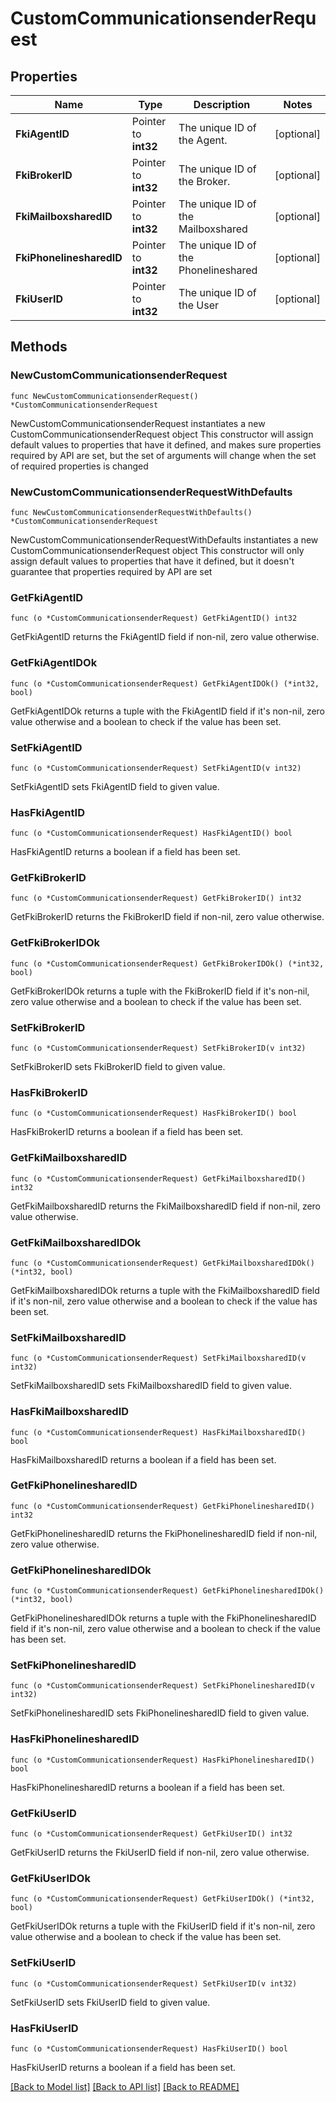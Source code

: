 # CustomCommunicationsenderRequest

## Properties

Name | Type | Description | Notes
------------ | ------------- | ------------- | -------------
**FkiAgentID** | Pointer to **int32** | The unique ID of the Agent. | [optional] 
**FkiBrokerID** | Pointer to **int32** | The unique ID of the Broker. | [optional] 
**FkiMailboxsharedID** | Pointer to **int32** | The unique ID of the Mailboxshared | [optional] 
**FkiPhonelinesharedID** | Pointer to **int32** | The unique ID of the Phonelineshared | [optional] 
**FkiUserID** | Pointer to **int32** | The unique ID of the User | [optional] 

## Methods

### NewCustomCommunicationsenderRequest

`func NewCustomCommunicationsenderRequest() *CustomCommunicationsenderRequest`

NewCustomCommunicationsenderRequest instantiates a new CustomCommunicationsenderRequest object
This constructor will assign default values to properties that have it defined,
and makes sure properties required by API are set, but the set of arguments
will change when the set of required properties is changed

### NewCustomCommunicationsenderRequestWithDefaults

`func NewCustomCommunicationsenderRequestWithDefaults() *CustomCommunicationsenderRequest`

NewCustomCommunicationsenderRequestWithDefaults instantiates a new CustomCommunicationsenderRequest object
This constructor will only assign default values to properties that have it defined,
but it doesn't guarantee that properties required by API are set

### GetFkiAgentID

`func (o *CustomCommunicationsenderRequest) GetFkiAgentID() int32`

GetFkiAgentID returns the FkiAgentID field if non-nil, zero value otherwise.

### GetFkiAgentIDOk

`func (o *CustomCommunicationsenderRequest) GetFkiAgentIDOk() (*int32, bool)`

GetFkiAgentIDOk returns a tuple with the FkiAgentID field if it's non-nil, zero value otherwise
and a boolean to check if the value has been set.

### SetFkiAgentID

`func (o *CustomCommunicationsenderRequest) SetFkiAgentID(v int32)`

SetFkiAgentID sets FkiAgentID field to given value.

### HasFkiAgentID

`func (o *CustomCommunicationsenderRequest) HasFkiAgentID() bool`

HasFkiAgentID returns a boolean if a field has been set.

### GetFkiBrokerID

`func (o *CustomCommunicationsenderRequest) GetFkiBrokerID() int32`

GetFkiBrokerID returns the FkiBrokerID field if non-nil, zero value otherwise.

### GetFkiBrokerIDOk

`func (o *CustomCommunicationsenderRequest) GetFkiBrokerIDOk() (*int32, bool)`

GetFkiBrokerIDOk returns a tuple with the FkiBrokerID field if it's non-nil, zero value otherwise
and a boolean to check if the value has been set.

### SetFkiBrokerID

`func (o *CustomCommunicationsenderRequest) SetFkiBrokerID(v int32)`

SetFkiBrokerID sets FkiBrokerID field to given value.

### HasFkiBrokerID

`func (o *CustomCommunicationsenderRequest) HasFkiBrokerID() bool`

HasFkiBrokerID returns a boolean if a field has been set.

### GetFkiMailboxsharedID

`func (o *CustomCommunicationsenderRequest) GetFkiMailboxsharedID() int32`

GetFkiMailboxsharedID returns the FkiMailboxsharedID field if non-nil, zero value otherwise.

### GetFkiMailboxsharedIDOk

`func (o *CustomCommunicationsenderRequest) GetFkiMailboxsharedIDOk() (*int32, bool)`

GetFkiMailboxsharedIDOk returns a tuple with the FkiMailboxsharedID field if it's non-nil, zero value otherwise
and a boolean to check if the value has been set.

### SetFkiMailboxsharedID

`func (o *CustomCommunicationsenderRequest) SetFkiMailboxsharedID(v int32)`

SetFkiMailboxsharedID sets FkiMailboxsharedID field to given value.

### HasFkiMailboxsharedID

`func (o *CustomCommunicationsenderRequest) HasFkiMailboxsharedID() bool`

HasFkiMailboxsharedID returns a boolean if a field has been set.

### GetFkiPhonelinesharedID

`func (o *CustomCommunicationsenderRequest) GetFkiPhonelinesharedID() int32`

GetFkiPhonelinesharedID returns the FkiPhonelinesharedID field if non-nil, zero value otherwise.

### GetFkiPhonelinesharedIDOk

`func (o *CustomCommunicationsenderRequest) GetFkiPhonelinesharedIDOk() (*int32, bool)`

GetFkiPhonelinesharedIDOk returns a tuple with the FkiPhonelinesharedID field if it's non-nil, zero value otherwise
and a boolean to check if the value has been set.

### SetFkiPhonelinesharedID

`func (o *CustomCommunicationsenderRequest) SetFkiPhonelinesharedID(v int32)`

SetFkiPhonelinesharedID sets FkiPhonelinesharedID field to given value.

### HasFkiPhonelinesharedID

`func (o *CustomCommunicationsenderRequest) HasFkiPhonelinesharedID() bool`

HasFkiPhonelinesharedID returns a boolean if a field has been set.

### GetFkiUserID

`func (o *CustomCommunicationsenderRequest) GetFkiUserID() int32`

GetFkiUserID returns the FkiUserID field if non-nil, zero value otherwise.

### GetFkiUserIDOk

`func (o *CustomCommunicationsenderRequest) GetFkiUserIDOk() (*int32, bool)`

GetFkiUserIDOk returns a tuple with the FkiUserID field if it's non-nil, zero value otherwise
and a boolean to check if the value has been set.

### SetFkiUserID

`func (o *CustomCommunicationsenderRequest) SetFkiUserID(v int32)`

SetFkiUserID sets FkiUserID field to given value.

### HasFkiUserID

`func (o *CustomCommunicationsenderRequest) HasFkiUserID() bool`

HasFkiUserID returns a boolean if a field has been set.


[[Back to Model list]](../README.md#documentation-for-models) [[Back to API list]](../README.md#documentation-for-api-endpoints) [[Back to README]](../README.md)



